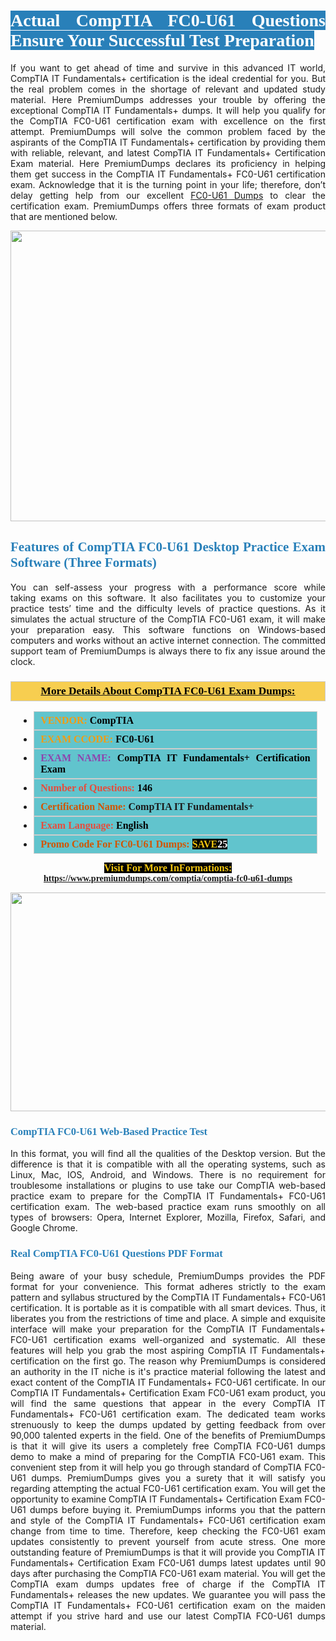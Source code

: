 <h1 style="text-align: justify;"><span style="color:#ffffff;"><span style="font-family:Georgia,serif;"><strong><span style="background-color:#2980b9;">Actual CompTIA FC0-U61 Questions Ensure Your Successful Test Preparation</span></strong></span></span></h1>

<p style="text-align: justify;">If you want to get ahead of time and survive in this advanced IT world, CompTIA IT Fundamentals+ certification is the ideal credential for you. But the real problem comes in the shortage of relevant and updated study material. Here PremiumDumps addresses your trouble by offering the exceptional CompTIA IT Fundamentals+ dumps. It will help you qualify for the CompTIA FC0-U61 certification exam with excellence on the first attempt. PremiumDumps will solve the common problem faced by the aspirants of the CompTIA IT Fundamentals+ certification by providing them with reliable, relevant, and latest CompTIA IT Fundamentals+ Certification Exam material. Here PremiumDumps declares its proficiency in helping them get success in the CompTIA IT Fundamentals+ FC0-U61 certification exam. Acknowledge that it is the turning point in your life; therefore, don’t delay getting help from our excellent <a href="https://www.premiumdumps.com/comptia/comptia-fc0-u61-dumps">FC0-U61 Dumps</a> to clear the certification exam. PremiumDumps offers three formats of exam product that are mentioned below.</p>

<p style="text-align: center;"><a href="https://www.premiumdumps.com/comptia/comptia-fc0-u61-dumps"><img alt="" src="https://i.imgur.com/KJGzbJ2.jpeg" style="width: 700px; height: 465px;" /></a></p>

<h2 style="text-align: justify;"><span style="color:#2980b9;"><span style="font-family:Georgia,serif;"><strong>Features of CompTIA FC0-U61 Desktop Practice Exam Software (Three Formats)</strong></span></span></h2>

<p style="text-align: justify;">You can self-assess your progress with a performance score while taking exams on this software. It also facilitates you to customize your practice tests’ time and the difficulty levels of practice questions. As it simulates the actual structure of the CompTIA FC0-U61 exam, it will make your preparation easy. This software functions on Windows-based computers and works without an active internet connection. The committed support team of PremiumDumps is always there to fix any issue around the clock.</p>

<h3 style="background: #f7ce50; border: 1px solid rgb(204, 204, 204); padding: 5px 10px; text-align: center;"><span style="font-family:Georgia,serif;"><u><u><span style="color:#000000;"><span style="font-size:11pt"><span style="line-height:normal"><b><span style="font-size:13.0pt"><span cambria="">More Details About CompTIA FC0-U61 Exam Dumps:</span></span></b></span></span></span></u></u></span></h3>

<ul>
	<li style="margin:0cm 10pt">
	<div style="background:#61c4cd; border: 1px solid rgb(204, 204, 204); padding: 5px 10px; text-align: justify;"><span style="font-family:Georgia,serif;"><span style="font-size:11pt"><span style="line-height:normal"><b><span style="font-size:12.0pt"><span new="" roman="" times=""><span style="color:#f39c12;">VENDOR:</span> <span style="color:#000000;">CompTIA</span></span></span></b></span></span></span></div>
	</li>
	<li style="margin:0cm 10pt">
	<div style="background: #61c4cd; border: 1px solid rgb(204, 204, 204); padding: 5px 10px; text-align: justify;"><span style="font-family:Georgia,serif;"><span style="font-size:11pt"><span style="line-height:normal"><b><span style="font-size:12.0pt"><span new="" roman="" times=""><span style="color:#f39c12;">EXAM CCODE:</span> <span style="color:#000000;">FC0-U61</span></span></span></b></span></span></span></div>
	</li>
	<li style="margin:0cm 10pt">
	<div style="background: #61c4cd; border: 1px solid rgb(204, 204, 204); padding: 5px 10px; text-align: justify;"><span style="font-family:Georgia,serif;"><span style="font-size:11pt"><span style="line-height:normal"><b><span style="font-size:12.0pt"><span new="" roman="" times=""><span style="color:#8e44ad;">EXAM NAME:</span> <span style="color:#000000;">CompTIA IT Fundamentals+ Certification Exam</span></span></span></b></span></span></span></div>
	</li>
	<li style="margin:0cm 10pt">
	<div style="background: #61c4cd; border: 1px solid rgb(204, 204, 204); padding: 5px 10px;"><span style="font-family:Georgia,serif;"><span style="font-size:11pt"><span style="line-height:normal"><b><span style="font-size:12.0pt"><span new="" roman="" times=""><span style="color:#e74c3c;">Number of Questions:</span><span style="color:#000000;"><span style="color:#f1c40f;"> </span>146</span></span></span></b></span></span></span></div>
	</li>
	<li style="margin:0cm 10pt">
	<div style="background: #61c4cd; border: 1px solid rgb(204, 204, 204); padding: 5px 10px; text-align: justify;"><span style="font-family:Georgia,serif;"><span style="font-size:11pt"><span style="line-height:normal"><b><span style="font-size:12.0pt"><span new="" roman="" times=""><span style="color:#d35400;">Certification Name:</span> CompTIA IT Fundamentals+</span></span></b></span></span></span></div>
	</li>
	<li style="margin:0cm 10pt">
	<div style="background: #61c4cd; border: 1px solid rgb(204, 204, 204); padding: 5px 10px; text-align: justify;"><span style="font-family:Georgia,serif;"><span style="font-size:11pt"><span style="line-height:normal"><b><span style="font-size:12.0pt"><span new="" roman="" times=""><span style="color:#e74c3c;">Exam Language:</span> <span style="color:#000000;">English</span></span></span></b></span></span></span></div>
	</li>
	<li style="margin:0cm 10pt">
	<div style="background: #61c4cd; border: 1px solid rgb(204, 204, 204); padding: 5px 10px;"><span style="font-family:Georgia,serif;"><span style="font-size:11pt"><span style="line-height:normal"><b><span style="font-size:12.0pt"><span new="" roman="" times=""><span style="color:#d35400;">Promo Code For FC0-U61 Dumps:</span><span style="color:#f1c40f;"> <span style="background-color:#000000;">SAVE</span></span><span style="color:#ffffff;"><span style="background-color:#000000;">25</span></span></span></span></b></span></span></span></div>
	</li>
</ul>

<p style="text-align: center;"><span style="font-family:Georgia,serif;"><strong><span style="font-size:16px;"><span style="color:#f1c40f;"><span style="background-color:#000000;">Visit For More InFormations:</span></span></span> <a href="https://www.premiumdumps.com/comptia/comptia-fc0-u61-dumps">https://www.premiumdumps.com/comptia/comptia-fc0-u61-dumps</a></strong></span></p>

<p style="text-align: center;"><strong><strong><a href="https://www.premiumdumps.com/comptia/comptia-fc0-u61-dumps"><img alt="" src="https://i.imgur.com/F18GQwv.jpeg" style="width: 700px; height: 350px;" /></a></strong></strong></p>

<h3 style="text-align: justify;"><span style="color:#2980b9;"><span style="font-family:Georgia,serif;"><strong><strong><strong>CompTIA FC0-U61 Web-Based Practice Test</strong></strong></strong></span></span></h3>

<p style="text-align: justify;">In this format, you will find all the qualities of the Desktop version. But the difference is that it is compatible with all the operating systems, such as Linux, Mac, IOS, Android, and Windows. There is no requirement for troublesome installations or plugins to use take our CompTIA web-based practice exam to prepare for the CompTIA IT Fundamentals+ FC0-U61 certification exam. The web-based practice exam runs smoothly on all types of browsers: Opera, Internet Explorer, Mozilla, Firefox, Safari, and Google Chrome.</p>

<h3 style="text-align: justify;"><span style="color:#2980b9;"><span style="font-family:Georgia,serif;"><strong><strong><strong>Real CompTIA FC0-U61 Questions PDF Format</strong></strong></strong></span></span></h3>

<p style="text-align: justify;">Being aware of your busy schedule, PremiumDumps provides the PDF format for your convenience. This format adheres strictly to the exam pattern and syllabus structured by the CompTIA IT Fundamentals+ FC0-U61 certification. It is portable as it is compatible with all smart devices. Thus, it liberates you from the restrictions of time and place. A simple and exquisite interface will make your preparation for the CompTIA IT Fundamentals+ FC0-U61 certification exams well-organized and systematic. All these features will help you grab the most aspiring CompTIA IT Fundamentals+ certification on the first go. The reason why PremiumDumps is considered an authority in the IT niche is it's practice material following the latest and exact content of the CompTIA IT Fundamentals+ FC0-U61 certificate. In our CompTIA IT Fundamentals+ Certification Exam FC0-U61 exam product, you will find the same questions that appear in the every CompTIA IT Fundamentals+ FC0-U61 certification exam. The dedicated team works strenuously to keep the dumps updated by getting feedback from over 90,000 talented experts in the field. One of the benefits of PremiumDumps is that it will give its users a completely free CompTIA FC0-U61 dumps demo to make a mind of preparing for the CompTIA FC0-U61 exam. This convenient step from it will help you go through standard of CompTIA FC0-U61 dumps. PremiumDumps gives you a surety that it will satisfy you regarding attempting the actual FC0-U61 certification exam. You will get the opportunity to examine CompTIA IT Fundamentals+ Certification Exam FC0-U61 dumps before buying it. PremiumDumps informs you that the pattern and style of the CompTIA IT Fundamentals+ FC0-U61 certification exam change from time to time. Therefore, keep checking the FC0-U61 exam updates consistently to prevent yourself from acute stress. One more outstanding feature of PremiumDumps is that it will provide you CompTIA IT Fundamentals+ Certification Exam FC0-U61 dumps latest updates until 90 days after purchasing the CompTIA FC0-U61 exam material. You will get the CompTIA exam dumps updates free of charge if the CompTIA IT Fundamentals+ releases the new updates. We guarantee you will pass the CompTIA IT Fundamentals+ FC0-U61 certification exam on the maiden attempt if you strive hard and use our latest CompTIA FC0-U61 dumps material.</p>
